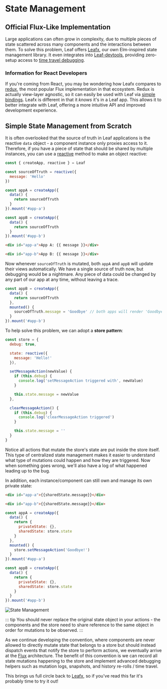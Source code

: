 # State Management

## Official Flux-Like Implementation

Large applications can often grow in complexity, due to multiple pieces of state scattered across many components and the interactions between them. To solve this problem, Leaf offers [Leafx](https://next.Leafx.leafphp.org/), our own Elm-inspired state management library. It even integrates into [Leaf-devtools](https://github.com/leafphp/Leaf-devtools), providing zero-setup access to [time travel debugging](https://raw.githubusercontent.com/leafphp/Leaf-devtools/legacy/media/demo.gif).

### Information for React Developers

If you're coming from React, you may be wondering how Leafx compares to [redux](https://github.com/reactjs/redux), the most popular Flux implementation in that ecosystem. Redux is actually view-layer agnostic, so it can easily be used with Leaf via [simple bindings](https://classic.yarnpkg.com/en/packages?q=redux%20Leaf&p=1). Leafx is different in that it _knows_ it's in a Leaf app. This allows it to better integrate with Leaf, offering a more intuitive API and improved development experience.

## Simple State Management from Scratch

It is often overlooked that the source of truth in Leaf applications is the reactive `data` object - a component instance only proxies access to it. Therefore, if you have a piece of state that should be shared by multiple instances, you can use a [reactive](/docs/reactivity-fundamentals.html#declaring-reactive-state) method to make an object reactive:

```js
const { createApp, reactive } = Leaf

const sourceOfTruth = reactive({
  message: 'Hello'
})

const appA = createApp({
  data() {
    return sourceOfTruth
  }
}).mount('#app-a')

const appB = createApp({
  data() {
    return sourceOfTruth
  }
}).mount('#app-b')
```

```html
<div id="app-a">App A: {{ message }}</div>

<div id="app-b">App B: {{ message }}</div>
```

Now whenever `sourceOfTruth` is mutated, both `appA` and `appB` will update their views automatically. We have a single source of truth now, but debugging would be a nightmare. Any piece of data could be changed by any part of our app at any time, without leaving a trace.

```js
const appB = createApp({
  data() {
    return sourceOfTruth
  },
  mounted() {
    sourceOfTruth.message = 'Goodbye' // both apps will render 'Goodbye' message now
  }
}).mount('#app-b')
```

To help solve this problem, we can adopt a **store pattern**:

```js
const store = {
  debug: true,

  state: reactive({
    message: 'Hello!'
  }),

  setMessageAction(newValue) {
    if (this.debug) {
      console.log('setMessageAction triggered with', newValue)
    }

    this.state.message = newValue
  },

  clearMessageAction() {
    if (this.debug) {
      console.log('clearMessageAction triggered')
    }

    this.state.message = ''
  }
}
```

Notice all actions that mutate the store's state are put inside the store itself. This type of centralized state management makes it easier to understand what type of mutations could happen and how they are triggered. Now when something goes wrong, we'll also have a log of what happened leading up to the bug.

In addition, each instance/component can still own and manage its own private state:

```html
<div id="app-a">{{sharedState.message}}</div>

<div id="app-b">{{sharedState.message}}</div>
```

```js
const appA = createApp({
  data() {
    return {
      privateState: {},
      sharedState: store.state
    }
  },
  mounted() {
    store.setMessageAction('Goodbye!')
  }
}).mount('#app-a')

const appB = createApp({
  data() {
    return {
      privateState: {},
      sharedState: store.state
    }
  }
}).mount('#app-b')
```

![State Management](/images/state.png)

::: tip
You should never replace the original state object in your actions - the components and the store need to share reference to the same object in order for mutations to be observed.
:::

As we continue developing the convention, where components are never allowed to directly mutate state that belongs to a store but should instead dispatch events that notify the store to perform actions, we eventually arrive at the [Flux](https://facebook.github.io/flux/) architecture. The benefit of this convention is we can record all state mutations happening to the store and implement advanced debugging helpers such as mutation logs, snapshots, and history re-rolls / time travel.

This brings us full circle back to [Leafx](https://next.Leafx.leafphp.org/), so if you've read this far it's probably time to try it out!
